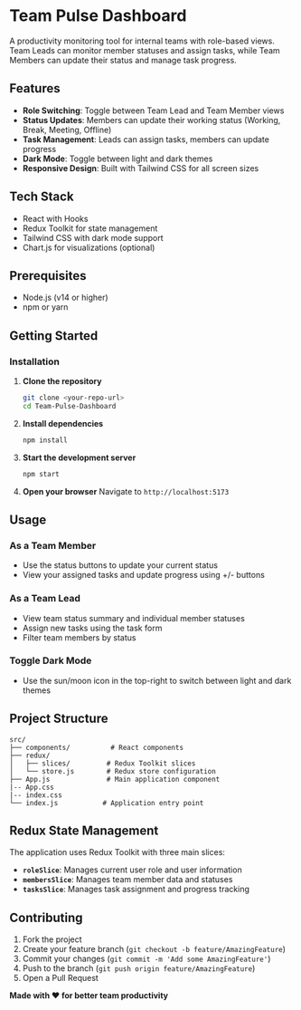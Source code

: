 # Team Pulse Dashboard

A productivity monitoring tool for internal teams with role-based views. Team Leads can monitor member statuses and assign tasks, while Team Members can update their status and manage task progress.

## Features

- **Role Switching**: Toggle between Team Lead and Team Member views
- **Status Updates**: Members can update their working status (Working, Break, Meeting, Offline)
- **Task Management**: Leads can assign tasks, members can update progress
- **Dark Mode**: Toggle between light and dark themes
- **Responsive Design**: Built with Tailwind CSS for all screen sizes

## Tech Stack

- React with Hooks
- Redux Toolkit for state management
- Tailwind CSS with dark mode support
- Chart.js for visualizations (optional)

## Prerequisites

- Node.js (v14 or higher)
- npm or yarn

## Getting Started

### Installation

1. **Clone the repository**
   ```bash
   git clone <your-repo-url>
   cd Team-Pulse-Dashboard
   ```

2. **Install dependencies**
   ```bash
   npm install
   ```

3. **Start the development server**
   ```bash
   npm start
   ```

4. **Open your browser**
   Navigate to `http://localhost:5173`

## Usage

### As a Team Member
- Use the status buttons to update your current status
- View your assigned tasks and update progress using +/- buttons

### As a Team Lead
- View team status summary and individual member statuses
- Assign new tasks using the task form
- Filter team members by status

### Toggle Dark Mode
- Use the sun/moon icon in the top-right to switch between light and dark themes

## Project Structure

```
src/
├── components/          # React components
├── redux/
│   ├── slices/         # Redux Toolkit slices
│   └── store.js        # Redux store configuration
├── App.js              # Main application component
|-- App.css
|-- index.css           
└── index.js           # Application entry point
```

## Redux State Management

The application uses Redux Toolkit with three main slices:

- **`roleSlice`**: Manages current user role and user information
- **`membersSlice`**: Manages team member data and statuses
- **`tasksSlice`**: Manages task assignment and progress tracking

## Contributing

1. Fork the project
2. Create your feature branch (`git checkout -b feature/AmazingFeature`)
3. Commit your changes (`git commit -m 'Add some AmazingFeature'`)
4. Push to the branch (`git push origin feature/AmazingFeature`)
5. Open a Pull Request

**Made with ❤️ for better team productivity**
